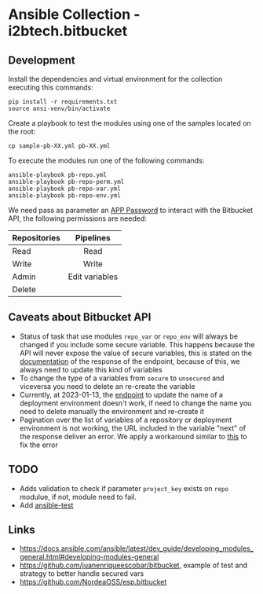 # Ansible Collection - i2btech.bitbucket

## Development

Install the dependencies and virtual environment for the collection executing this commands:
```
pip install -r requirements.txt
source ansi-venv/bin/activate
```

Create a playbook to test the modules using one of the samples located on the root:
```
cp sample-pb-XX.yml pb-XX.yml
```

To execute the modules run one of the following commands:
```
ansible-playbook pb-repo.yml
ansible-playbook pb-repo-perm.yml
ansible-playbook pb-repo-var.yml
ansible-playbook pb-repo-env.yml
```

We need pass as parameter an [APP Password](https://support.atlassian.com/bitbucket-cloud/docs/create-an-app-password/) to interact with the Bitbucket API, the following permissions are needed:

| Repositories  | Pipelines     |
| ------------- |:-------------:|
| Read          | Read          |
| Write         | Write         |
| Admin         | Edit variables|
| Delete        |               |

## Caveats about Bitbucket API

- Status of task that use modules `repo_var` or `repo_env` will always be changed if you include some secure variable. This happens because the API will never expose the value of secure variables, this is stated on the [documentation](https://developer.atlassian.com/cloud/bitbucket/rest/api-group-pipelines/#api-repositories-workspace-repo-slug-pipelines-config-variables-variable-uuid-get) of the response of the endpoint, because of this, we always need to update this kind of variables
- To change the type of a variables from `secure` to `unsecured` and viceversa you need to delete an re-create the variable
- Currently, at 2023-01-13, the [endpoint](https://developer.atlassian.com/cloud/bitbucket/rest/api-group-deployments/#api-repositories-workspace-repo-slug-environments-environment-uuid-changes-post) to update the name of a deployment environment doesn't work, if need to change the name you need to delete manually the environment and re-create it
- Pagination over the list of variables of a repository or deployment environment is not working, the URL included in the variable "next" of the response deliver an error. We apply a workaround similar to [this](https://jira.atlassian.com/browse/BCLOUD-13806) to fix the error

## TODO

- Adds validation to check if parameter `project_key` exists on `repo` modulue, if not, module need to fail.
- Add [ansible-test](https://www.ansible.com/blog/introduction-to-ansible-test)

## Links

- https://docs.ansible.com/ansible/latest/dev_guide/developing_modules_general.html#developing-modules-general
- https://github.com/juanenriqueescobar/bitbucket, example of test and strategy to better handle secured vars
- https://github.com/NordeaOSS/esp.bitbucket
